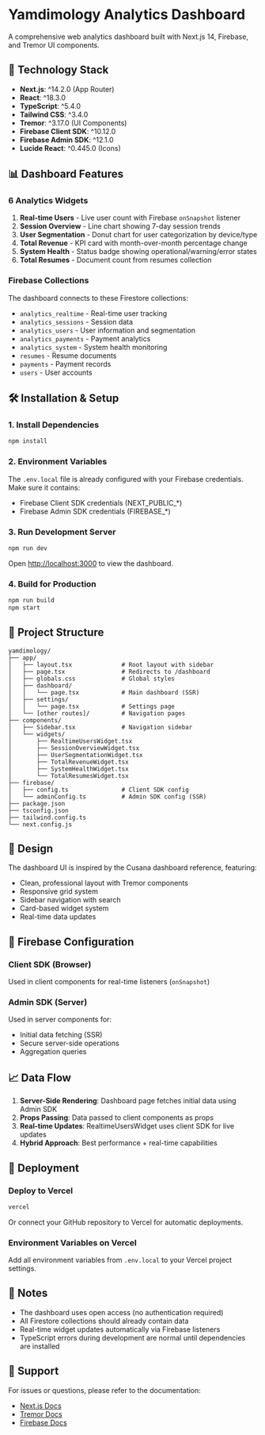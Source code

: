 # Yamdimology Analytics Dashboard

A comprehensive web analytics dashboard built with Next.js 14, Firebase, and Tremor UI components.

## 🚀 Technology Stack

- **Next.js**: ^14.2.0 (App Router)
- **React**: ^18.3.0
- **TypeScript**: ^5.4.0
- **Tailwind CSS**: ^3.4.0
- **Tremor**: ^3.17.0 (UI Components)
- **Firebase Client SDK**: ^10.12.0
- **Firebase Admin SDK**: ^12.1.0
- **Lucide React**: ^0.445.0 (Icons)

## 📊 Dashboard Features

### 6 Analytics Widgets

1. **Real-time Users** - Live user count with Firebase `onSnapshot` listener
2. **Session Overview** - Line chart showing 7-day session trends
3. **User Segmentation** - Donut chart for user categorization by device/type
4. **Total Revenue** - KPI card with month-over-month percentage change
5. **System Health** - Status badge showing operational/warning/error states
6. **Total Resumes** - Document count from resumes collection

### Firebase Collections

The dashboard connects to these Firestore collections:
- `analytics_realtime` - Real-time user tracking
- `analytics_sessions` - Session data
- `analytics_users` - User information and segmentation
- `analytics_payments` - Payment analytics
- `analytics_system` - System health monitoring
- `resumes` - Resume documents
- `payments` - Payment records
- `users` - User accounts

## 🛠️ Installation & Setup

### 1. Install Dependencies

```bash
npm install
```

### 2. Environment Variables

The `.env.local` file is already configured with your Firebase credentials. Make sure it contains:

- Firebase Client SDK credentials (NEXT_PUBLIC_*)
- Firebase Admin SDK credentials (FIREBASE_*)

### 3. Run Development Server

```bash
npm run dev
```

Open [http://localhost:3000](http://localhost:3000) to view the dashboard.

### 4. Build for Production

```bash
npm run build
npm start
```

## 📁 Project Structure

```
yamdimology/
├── app/
│   ├── layout.tsx              # Root layout with sidebar
│   ├── page.tsx                # Redirects to /dashboard
│   ├── globals.css             # Global styles
│   ├── dashboard/
│   │   └── page.tsx            # Main dashboard (SSR)
│   ├── settings/
│   │   └── page.tsx            # Settings page
│   └── [other routes]/         # Navigation pages
├── components/
│   ├── Sidebar.tsx             # Navigation sidebar
│   └── widgets/
│       ├── RealtimeUsersWidget.tsx
│       ├── SessionOverviewWidget.tsx
│       ├── UserSegmentationWidget.tsx
│       ├── TotalRevenueWidget.tsx
│       ├── SystemHealthWidget.tsx
│       └── TotalResumesWidget.tsx
├── firebase/
│   ├── config.ts               # Client SDK config
│   └── adminConfig.ts          # Admin SDK config (SSR)
├── package.json
├── tsconfig.json
├── tailwind.config.ts
└── next.config.js
```

## 🎨 Design

The dashboard UI is inspired by the Cusana dashboard reference, featuring:
- Clean, professional layout with Tremor components
- Responsive grid system
- Sidebar navigation with search
- Card-based widget system
- Real-time data updates

## 🔐 Firebase Configuration

### Client SDK (Browser)
Used in client components for real-time listeners (`onSnapshot`)

### Admin SDK (Server)
Used in server components for:
- Initial data fetching (SSR)
- Secure server-side operations
- Aggregation queries

## 📈 Data Flow

1. **Server-Side Rendering**: Dashboard page fetches initial data using Admin SDK
2. **Props Passing**: Data passed to client components as props
3. **Real-time Updates**: RealtimeUsersWidget uses client SDK for live updates
4. **Hybrid Approach**: Best performance + real-time capabilities

## 🚀 Deployment

### Deploy to Vercel

```bash
vercel
```

Or connect your GitHub repository to Vercel for automatic deployments.

### Environment Variables on Vercel

Add all environment variables from `.env.local` to your Vercel project settings.

## 📝 Notes

- The dashboard uses open access (no authentication required)
- All Firestore collections should already contain data
- Real-time widget updates automatically via Firebase listeners
- TypeScript errors during development are normal until dependencies are installed

## 🤝 Support

For issues or questions, please refer to the documentation:
- [Next.js Docs](https://nextjs.org/docs)
- [Tremor Docs](https://www.tremor.so/docs)
- [Firebase Docs](https://firebase.google.com/docs)

